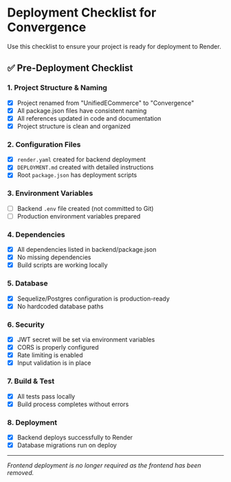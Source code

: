 # Deployment Checklist for Convergence

Use this checklist to ensure your project is ready for deployment to Render.

## ✅ Pre-Deployment Checklist

### 1. Project Structure & Naming
- [x] Project renamed from "UnifiedECommerce" to "Convergence"
- [x] All package.json files have consistent naming
- [x] All references updated in code and documentation
- [x] Project structure is clean and organized

### 2. Configuration Files
- [x] `render.yaml` created for backend deployment
- [x] `DEPLOYMENT.md` created with detailed instructions
- [x] Root `package.json` has deployment scripts

### 3. Environment Variables
- [ ] Backend `.env` file created (not committed to Git)
- [ ] Production environment variables prepared

### 4. Dependencies
- [x] All dependencies listed in backend/package.json
- [x] No missing dependencies
- [x] Build scripts are working locally

### 5. Database
- [x] Sequelize/Postgres configuration is production-ready
- [x] No hardcoded database paths

### 6. Security
- [x] JWT secret will be set via environment variables
- [x] CORS is properly configured
- [x] Rate limiting is enabled
- [x] Input validation is in place

### 7. Build & Test
- [x] All tests pass locally
- [x] Build process completes without errors

### 8. Deployment
- [x] Backend deploys successfully to Render
- [x] Database migrations run on deploy

---

*Frontend deployment is no longer required as the frontend has been removed.*